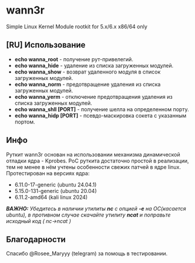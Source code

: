 # wann3r
Simple Linux Kernel Module rootkit for 5.x/6.x   x86/64 only

## [RU] Использование ##

* __echo wanna_root__        -        получение рут-привелегий.
* __echo wanna_hide__        -        удаление из списка загруженных модулей.
* __echo wanna_show__        -        возврат удаленного модуля в список загруженных модулей.
* __echo wanna_norm__        -        предотвращение удаления из списка загруженных модулей.
* __echo wanna_yerm__        -        отключение предотвращения удаления из списка загруженных модулей.
* __echo wanna_shll [PORT]__ -        получение шелла на определенном порту.
* __echo wanna_hidp [PORT]__ -        псевдо-маскировка сокета с указанным портом.

## Инфо ##
Руткит wann3r основан на использовании механизма динамической отладки ядра - Kprobes. PoC руткита достаточно простой в реализации, тем не менее в нём учтены особенности свежих патчей в ядре linux.
Протестирован на версиях ядра:
  + 6.11.0-17-generic (ubuntu 24.04.1)
  + 5.15.0-131-generic (ubuntu 20.04)
  + 6.11.2-amd64 (kali linux 2024)
    

___ВАЖНО:___ *Убедитесь в наличии утилиты __nc__ с опцией __-e__ на ОС(касается ubuntu), в противном случае скачайте утилиту __ncat__ и поправьте исходный код ( nc->ncat )*

## Благодарности ##
Спасибо @Rosee_Maryyy (telegram) за помощь в тестировании.
